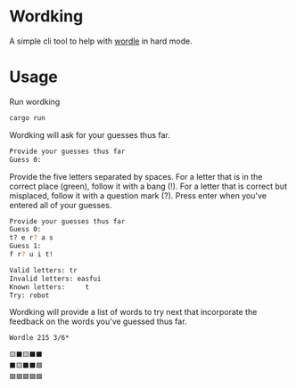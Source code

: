# Wordking

A simple cli tool to help with [wordle](https://www.powerlanguage.co.uk/wordle/) in hard mode.

# Usage

Run wordking

```bash
cargo run
```

Wordking will ask for your guesses thus far.

```bash
Provide your guesses thus far
Guess 0:
```

Provide the five letters separated by spaces. For a letter that is in the correct place (green), follow it with a
bang (!). For a letter that is correct but misplaced, follow it with a question mark (?). Press enter when you've
entered all of your guesses.

```bash
Provide your guesses thus far
Guess 0:
t? e r? a s
Guess 1:
f r? u i t!

Valid letters: tr
Invalid letters: easfui
Known letters:     t
Try: robot
```

Wordking will provide a list of words to try next that incorporate the feedback on the words you've guessed thus far.

```
Wordle 215 3/6*

🟨⬛🟨⬛⬛
⬛🟨⬛⬛🟩
🟩🟩🟩🟩🟩
```